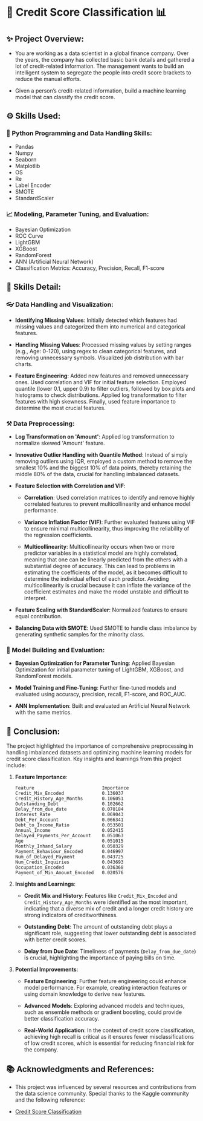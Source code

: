 # 🏦 Credit Score Classification 📊

## ✨ Project Overview:
* You are working as a data scientist in a global finance company. Over the years, the company has collected basic bank details and gathered a lot of credit-related information. The management wants to build an intelligent system to segregate the people into credit score brackets to reduce the manual efforts.

* Given a person’s credit-related information, build a machine learning model that can classify the credit score.

## ⚙️ Skills Used:
### 🐍 Python Programming and Data Handling Skills:
* Pandas
* Numpy
* Seaborn
* Matplotlib
* OS
* Re
* Label Encoder
* SMOTE
* StandardScaler

### 📈 Modeling, Parameter Tuning, and Evaluation:
* Bayesian Optimization
* ROC Curve
* LightGBM
* XGBoost
* RandomForest
* ANN (Artificial Neural Network)
* Classification Metrics: Accuracy, Precision, Recall, F1-score

## 🤖 Skills Detail:
### 👓 Data Handling and Visualization:
* **Identifying Missing Values**: Initially detected which features had missing values and categorized them into numerical and categorical features.
  
* **Handling Missing Values**: Processed missing values by setting ranges (e.g., Age: 0-120), using regex to clean categorical features, and removing unnecessary symbols. Visualized job distribution with bar charts.
  
* **Feature Engineering**: Added new features and removed unnecessary ones. Used correlation and VIF for initial feature selection. Employed quantile (lower 0.1, upper 0.9) to filter outliers, followed by box plots and histograms to check distributions. Applied log transformation to filter features with high skewness. Finally, used feature importance to determine the most crucial features.

### ⚒️ Data Preprocessing:
* **Log Transformation on 'Amount'**: Applied log transformation to normalize skewed 'Amount' feature.
  
* **Innovative Outlier Handling with Quantile Method**: Instead of simply removing outliers using IQR, employed a custom method to remove the smallest 10% and the biggest 10% of data points, thereby retaining the middle 80% of the data, crucial for handling imbalanced datasets.
  
* **Feature Selection with Correlation and VIF**: 
  - **Correlation**: Used correlation matrices to identify and remove highly correlated features to prevent multicollinearity and enhance model performance.
    
  - **Variance Inflation Factor (VIF)**: Further evaluated features using VIF to ensure minimal multicollinearity, thus improving the reliability of the regression coefficients.
    
  - **Multicollinearity**: Multicollinearity occurs when two or more predictor variables in a statistical model are highly correlated, meaning that one can be linearly predicted from the others with a substantial degree of accuracy. This can lead to problems in estimating the coefficients of the model, as it becomes difficult to determine the individual effect of each predictor. Avoiding multicollinearity is crucial because it can inflate the variance of the coefficient estimates and make the model unstable and difficult to interpret.
    
* **Feature Scaling with StandardScaler**: Normalized features to ensure equal contribution.
  
* **Balancing Data with SMOTE**: Used SMOTE to handle class imbalance by generating synthetic samples for the minority class.

### 🧬 Model Building and Evaluation:
* **Bayesian Optimization for Parameter Tuning**: Applied Bayesian Optimization for initial parameter tuning of LightGBM, XGBoost, and RandomForest models.
  
* **Model Training and Fine-Tuning**: Further fine-tuned models and evaluated using accuracy, precision, recall, F1-score, and ROC_AUC.
  
* **ANN Implementation**: Built and evaluated an Artificial Neural Network with the same metrics.

## 🎯 Conclusion:
The project highlighted the importance of comprehensive preprocessing in handling imbalanced datasets and optimizing machine learning models for credit score classification. Key insights and learnings from this project include:

1. **Feature Importance**:
    ```plaintext
    Feature                         Importance
    Credit_Mix_Encoded              0.136037
    Credit_History_Age_Months       0.106051
    Outstanding_Debt                0.102662
    Delay_from_due_date             0.070184
    Interest_Rate                   0.069043
    Debt_Per_Account                0.066341
    Debt_to_Income_Ratio            0.053501
    Annual_Income                   0.052415
    Delayed_Payments_Per_Account    0.051063
    Age                             0.051015
    Monthly_Inhand_Salary           0.050329
    Payment_Behaviour_Encoded       0.046997
    Num_of_Delayed_Payment          0.043725
    Num_Credit_Inquiries            0.043693
    Occupation_Encoded              0.036368
    Payment_of_Min_Amount_Encoded   0.020576
    ```

2. **Insights and Learnings**:
    * **Credit Mix and History**: Features like `Credit_Mix_Encoded` and `Credit_History_Age_Months` were identified as the most important, indicating that a diverse mix of credit and a longer credit history are strong indicators of creditworthiness.
      
    * **Outstanding Debt**: The amount of outstanding debt plays a significant role, suggesting that lower outstanding debt is associated with better credit scores.
      
    * **Delay from Due Date**: Timeliness of payments (`Delay_from_due_date`) is crucial, highlighting the importance of paying bills on time.

3. **Potential Improvements**:
    * **Feature Engineering**: Further feature engineering could enhance model performance. For example, creating interaction features or using domain knowledge to derive new features.
      
    * **Advanced Models**: Exploring advanced models and techniques, such as ensemble methods or gradient boosting, could provide better classification accuracy.
      
    * **Real-World Application**: In the context of credit score classification, achieving high recall is critical as it ensures fewer misclassifications of low credit scores, which is essential for reducing financial risk for the company.

## 📚 Acknowledgments and References:
* This project was influenced by several resources and contributions from the data science community. Special thanks to the Kaggle community and the following reference:

* [Credit Score Classification](https://www.kaggle.com/competitions/credit-score-classification)
